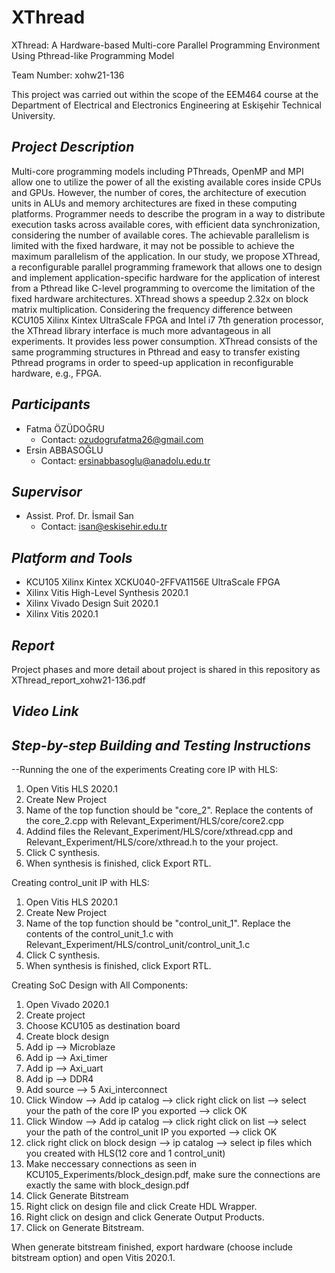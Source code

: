 # XThread
XThread: A Hardware-based Multi-core Parallel Programming Environment Using Pthread-like Programming Model	

Team Number: xohw21-136

This project was carried out within the scope of the EEM464 course at the Department of Electrical and Electronics Engineering at Eskişehir Technical University.

## **_Project Description_** ##
Multi-core programming models including PThreads, OpenMP and MPI allow one to utilize the power of all the existing available cores inside CPUs and GPUs. However, the number of cores, the architecture of execution units in ALUs and memory architectures are fixed in these computing platforms. Programmer needs to describe the program in a way to distribute execution tasks across available cores, with efficient data synchronization, considering the number of available cores. The achievable parallelism is limited with the fixed hardware, it may not be possible to achieve the maximum parallelism of the application.  In our study, we propose XThread, a reconfigurable parallel programming framework that allows one to design and implement application-specific hardware for the application of interest from a Pthread like C-level programming to overcome the limitation of the fixed hardware architectures. XThread shows a speedup 2.32x on block matrix multiplication. Considering the frequency difference between KCU105 Xilinx Kintex UltraScale FPGA and Intel i7 7th generation processor, the XThread library interface is much more advantageous in all experiments. It provides less power consumption. XThread consists of the same programming structures in Pthread and easy to transfer existing Pthread programs in order to speed-up application in reconfigurable hardware, e.g., FPGA.

## **_Participants_** ##
- Fatma ÖZÜDOĞRU
  - Contact: ozudogrufatma26@gmail.com
- Ersin ABBASOĞLU
  - Contact: ersinabbasoglu@anadolu.edu.tr
## **_Supervisor_** ##
 - Assist. Prof. Dr. İsmail San
    - Contact: isan@eskisehir.edu.tr
## **_Platform and Tools_** ##
- KCU105 Xilinx Kintex XCKU040-2FFVA1156E UltraScale FPGA
- Xilinx Vitis High-Level Synthesis 2020.1
- Xilinx Vivado Design Suit 2020.1
- Xilinx Vitis 2020.1

## **_Report_** ##
Project phases and more detail about project is shared in this repository as XThread_report_xohw21-136.pdf
## **_Video Link_** ##


## **_Step-by-step Building and Testing Instructions_** ##

--Running the one of the experiments
Creating core IP with HLS:
  1. Open Vitis HLS 2020.1
  2. Create New Project
  3. Name of the top function should be "core_2". Replace the contents of the core_2.cpp with Relevant_Experiment/HLS/core/core2.cpp
  4. Addind files the Relevant_Experiment/HLS/core/xthread.cpp and Relevant_Experiment/HLS/core/xthread.h to the your project.
  5. Click C synthesis.
  6. When synthesis is finished, click Export RTL.

Creating control_unit IP with HLS:
  1. Open Vitis HLS 2020.1
  2. Create New Project
  3. Name of the top function should be "control_unit_1". Replace the contents of the control_unit_1.c with Relevant_Experiment/HLS/control_unit/control_unit_1.c
  4. Click C synthesis.
  5. When synthesis is finished, click Export RTL.
  
Creating SoC Design with All Components:
  1. Open Vivado 2020.1
  2. Create project
  3. Choose KCU105 as destination board
  4. Create block design
  5. Add ip --> Microblaze
  6. Add ip --> Axi_timer
  7. Add ip --> Axi_uart
  8. Add ip --> DDR4
  9. Add source --> 5 Axi_interconnect
  10. Click Window --> Add ip catalog --> click right click on list --> select your the path of the core IP you exported --> click OK
  11. Click Window --> Add ip catalog --> click right click on list --> select your the path of the control_unit IP you exported --> click OK
  12. click right click on block design -->  ip catalog --> select ip files which you created with HLS(12 core and 1 control_unit)
  13. Make neccessary connections as seen in KCU105_Experiments/block_design.pdf, make sure the connections are exactly the same with block_design.pdf
  14. Click Generate Bitstream
  15. Right click on design file and click Create HDL Wrapper.
  16. Right click on design and click Generate Output Products.
  17. Click on Generate Bitstream.

When generate bitstream finished, export hardware (choose include bitstream option) and open Vitis 2020.1.
